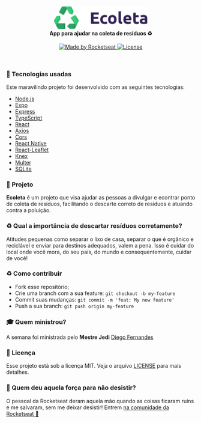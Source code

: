 ﻿<h4 align="center">
<img src="./img/Logo.png" width="250px" /><br>
 <b>App para ajudar na coleta de resíduos</b> ♻️️
</h4>
<p align="center">
  <a href="https://rocketseat.com.br">
    <img alt="Made by Rocketseat" src="https://img.shields.io/badge/made%20by-Rocketseat-green">
  </a>
  <a>
    <a href="https://opensource.org/licenses/MIT">
    <img alt="License" 
    src="https://img.shields.io/badge/license-MIT-green">
  </a>
</p>

<br>

### :rocket: Tecnologias usadas
Este maravilindo projeto foi desenvolvido com as seguintes tecnologias:
- [Node.js](https://nodejs.org/en/)
- [Expo](https://expo.io/)
- [Express](https://expressjs.com/pt-br/)
- [TypeScript](https://www.typescriptlang.org/docs/home.html)
- [React](https://pt-br.reactjs.org/docs/getting-started.html)
- [Axios](https://www.npmjs.com/package/axios)
- [Cors](https://www.npmjs.com/package/cors)
- [React Native](https://reactnative.dev/docs/getting-started)
- [React-Leaflet](https://react-leaflet.js.org/)
- [Knex](http://knexjs.org/)
- [Multer](https://www.npmjs.com/package/multer)
- [SQLite](https://www.sqlite.org/index.html)


### :muscle: Projeto

<b>Ecoleta</b> é um projeto que visa ajudar as pessoas a divulgar e econtrar ponto de coleta de resíduos, facilitando o descarte correto de residuos e atuando contra a poluição. 

### ♻️️ Qual a importância de descartar resíduos corretamente? <br>
Atitudes pequenas como separar o lixo de casa, separar o que é orgânico e reciclável e enviar para destinos adequados, valem a pena. Isso é cuidar do local onde você mora, do seu país, do mundo e consequentemente, cuidar de você!

### :recycle: Como contribuir

- Fork esse repositório;
- Crie uma branch com a sua feature: `git checkout -b my-feature`
- Commit suas mudanças: `git commit -m 'feat: My new feature'`
- Push a sua branch: `git push origin my-feature`

### :mortar_board: Quem ministrou?

A semana foi ministrada pelo <b>Mestre Jedi</b> [Diego Fernandes](https://github.com/diego3g)

### :memo: Licença

Esse projeto está sob a licença MIT. Veja o arquivo [LICENSE](LICENSE.md) para mais detalhes.

### :muscle: Quem deu aquela força para não desistir?

O pessoal da Rocketseat deram aquela mão quando as coisas ficaram ruins e me salvaram, sem me deixar desistir!
Entrem [na comunidade da Rocketseat :rocket:](https://discordapp.com/invite/gCRAFhc)
